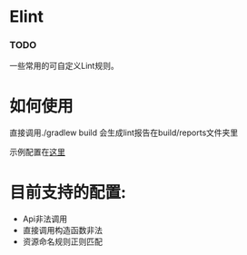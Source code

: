 # Elint
### TODO

一些常用的可自定义Lint规则。

# 如何使用
直接调用./gradlew build  会生成lint报告在build/reports文件夹里

示例配置在[这里](https://github.com/Eyey110/Elint/blob/master/app/lint-rules.json)


# 目前支持的配置:
- Api非法调用
- 直接调用构造函数非法
- 资源命名规则正则匹配


